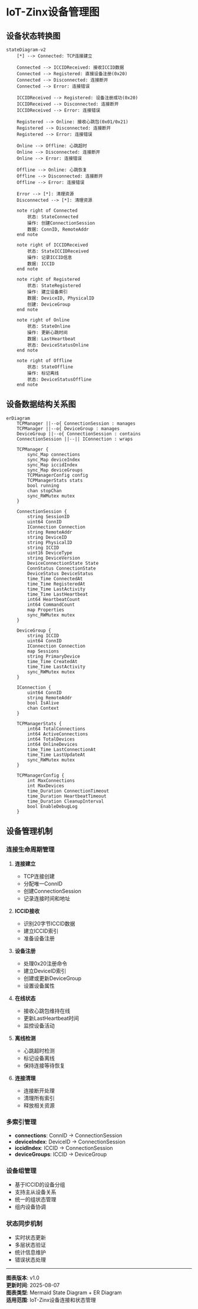 # IoT-Zinx设备管理图

## 设备状态转换图

```mermaid
stateDiagram-v2
    [*] --> Connected: TCP连接建立
    
    Connected --> ICCIDReceived: 接收ICCID数据
    Connected --> Registered: 直接设备注册(0x20)
    Connected --> Disconnected: 连接断开
    Connected --> Error: 连接错误
    
    ICCIDReceived --> Registered: 设备注册成功(0x20)
    ICCIDReceived --> Disconnected: 连接断开
    ICCIDReceived --> Error: 连接错误
    
    Registered --> Online: 接收心跳包(0x01/0x21)
    Registered --> Disconnected: 连接断开
    Registered --> Error: 连接错误
    
    Online --> Offline: 心跳超时
    Online --> Disconnected: 连接断开
    Online --> Error: 连接错误
    
    Offline --> Online: 心跳恢复
    Offline --> Disconnected: 连接断开
    Offline --> Error: 连接错误
    
    Error --> [*]: 清理资源
    Disconnected --> [*]: 清理资源
    
    note right of Connected
        状态: StateConnected
        操作: 创建ConnectionSession
        数据: ConnID, RemoteAddr
    end note
    
    note right of ICCIDReceived
        状态: StateICCIDReceived
        操作: 记录ICCID信息
        数据: ICCID
    end note
    
    note right of Registered
        状态: StateRegistered
        操作: 建立设备索引
        数据: DeviceID, PhysicalID
        创建: DeviceGroup
    end note
    
    note right of Online
        状态: StateOnline
        操作: 更新心跳时间
        数据: LastHeartbeat
        状态: DeviceStatusOnline
    end note
    
    note right of Offline
        状态: StateOffline
        操作: 标记离线
        状态: DeviceStatusOffline
    end note
```

## 设备数据结构关系图

```mermaid
erDiagram
    TCPManager ||--o{ ConnectionSession : manages
    TCPManager ||--o{ DeviceGroup : manages
    DeviceGroup ||--o{ ConnectionSession : contains
    ConnectionSession ||--|| IConnection : wraps
    
    TCPManager {
        sync_Map connections
        sync_Map deviceIndex
        sync_Map iccidIndex
        sync_Map deviceGroups
        TCPManagerConfig config
        TCPManagerStats stats
        bool running
        chan stopChan
        sync_RWMutex mutex
    }
    
    ConnectionSession {
        string SessionID
        uint64 ConnID
        IConnection Connection
        string RemoteAddr
        string DeviceID
        string PhysicalID
        string ICCID
        uint16 DeviceType
        string DeviceVersion
        DeviceConnectionState State
        ConnStatus ConnectionState
        DeviceStatus DeviceStatus
        time_Time ConnectedAt
        time_Time RegisteredAt
        time_Time LastActivity
        time_Time LastHeartbeat
        int64 HeartbeatCount
        int64 CommandCount
        map Properties
        sync_RWMutex mutex
    }
    
    DeviceGroup {
        string ICCID
        uint64 ConnID
        IConnection Connection
        map Sessions
        string PrimaryDevice
        time_Time CreatedAt
        time_Time LastActivity
        sync_RWMutex mutex
    }
    
    IConnection {
        uint64 ConnID
        string RemoteAddr
        bool IsAlive
        chan Context
    }
    
    TCPManagerStats {
        int64 TotalConnections
        int64 ActiveConnections
        int64 TotalDevices
        int64 OnlineDevices
        time_Time LastConnectionAt
        time_Time LastUpdateAt
        sync_RWMutex mutex
    }
    
    TCPManagerConfig {
        int MaxConnections
        int MaxDevices
        time_Duration ConnectionTimeout
        time_Duration HeartbeatTimeout
        time_Duration CleanupInterval
        bool EnableDebugLog
    }
```

## 设备管理机制

### 连接生命周期管理

1. **连接建立**
   - TCP连接创建
   - 分配唯一ConnID
   - 创建ConnectionSession
   - 记录连接时间和地址

2. **ICCID接收**
   - 识别20字节ICCID数据
   - 建立ICCID索引
   - 准备设备注册

3. **设备注册**
   - 处理0x20注册命令
   - 建立DeviceID索引
   - 创建或更新DeviceGroup
   - 设置设备属性

4. **在线状态**
   - 接收心跳包维持在线
   - 更新LastHeartbeat时间
   - 监控设备活动

5. **离线检测**
   - 心跳超时检测
   - 标记设备离线
   - 保持连接等待恢复

6. **连接清理**
   - 连接断开处理
   - 清理所有索引
   - 释放相关资源

### 多索引管理

- **connections**: ConnID → ConnectionSession
- **deviceIndex**: DeviceID → ConnectionSession  
- **iccidIndex**: ICCID → ConnectionSession
- **deviceGroups**: ICCID → DeviceGroup

### 设备组管理

- 基于ICCID的设备分组
- 支持主从设备关系
- 统一的组状态管理
- 组内设备协调

### 状态同步机制

- 实时状态更新
- 多层状态验证
- 统计信息维护
- 错误状态处理

---

**图表版本**: v1.0  
**更新时间**: 2025-08-07  
**图表类型**: Mermaid State Diagram + ER Diagram  
**适用范围**: IoT-Zinx设备连接和状态管理
